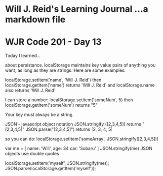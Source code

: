 Will J. Reid's Learning Journal
...a markdown file
===============================
# WJR Code 201 - Day 13

Today I learned...

about persistance.  localStorage maintains key value pairs of anything you want, as long as they are strings.  Here are some examples:

localStorage.setItem('name', 'Will J. Reid')
then
localStorage.getItem('name') returns 'Will J. Reid'
and
localStorage.name also returns 'Will J. Reid'

I can store a number:
localStorage.setItem('someNum', 5)
then
localStorage.getItem('someNum') returns "5"

Your key must always be a string.

JSON - javascript object notation
JSON.stringify ([2,3,4,5]) returns "[2,3,4,5]"
JSON.parse("[2,3,4,5]") returns [2, 3, 4, 5]

so you can do: localStorage.setItem('someArray', JSON.stringify([2,3,4,5]))


var me = [
name: 'Will',
age: 34
car: 'Subaru'
]
JSON.stringify(me)
JSON objects use double quotes

localStorage.setItem('myself', JSON.stringify(me));
JSON.parse(localStorage.getItem('myself'));
